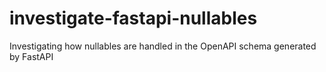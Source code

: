 # investigate-fastapi-nullables
Investigating how nullables are handled in the OpenAPI schema generated by FastAPI
